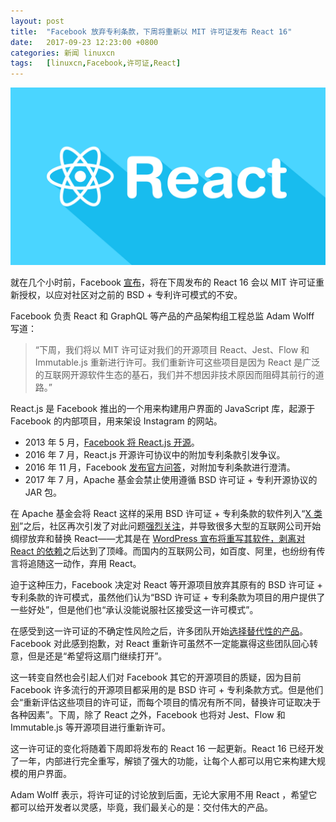 ```yaml
---
layout: post
title:	"Facebook 放弃专利条款，下周将重新以 MIT 许可证发布 React 16"
date:	2017-09-23 12:23:00 +0800 
categories:	新闻 linuxcn 
tags:	[linuxcn,Facebook,许可证,React]
---
```



![](/Asserts/Images/album/201709/23/122310ajremeaekl58aaa8.png)


就在几个小时前，Facebook [宣布](https://code.facebook.com/posts/300798627056246/relicensing-react-jest-flow-and-immutable-js/)，将在下周发布的 React 16 会以 MIT 许可证重新授权，以应对社区对之前的 BSD + 专利许可模式的不安。


Facebook 负责 React 和 GraphQL 等产品的产品架构组工程总监 Adam Wolff 写道：



> 
> “下周，我们将以 MIT 许可证对我们的开源项目 React、Jest、Flow 和 Immutable.js 重新进行许可。我们重新许可这些项目是因为 React 是广泛的互联网开源软件生态的基石，我们并不想因非技术原因而阻碍其前行的道路。”
> 
> 
> 


React.js 是 Facebook 推出的一个用来构建用户界面的 JavaScript 库，起源于 Facebook 的内部项目，用来架设 Instagram 的网站。


* 2013 年 5 月，[Facebook 将 React.js 开源](https://code.facebook.com/projects/176988925806765/react/)。
* 2016 年 7 月，React.js 开源许可协议中的附加专利条款引发争议。
* 2016 年 11 月，Facebook [发布官方问答](https://react-etc.net/entry/react-patents-facebook-license-faq-adoption-by-apple-and-microsoft)，对附加专利条款进行澄清。
* 2017 年 7 月，Apache 基金会禁止使用遵循 BSD 许可证 + 专利开源协议的 JAR 包。


在 Apache 基金会将 React 这样的采用 BSD 许可证 + 专利条款的软件列入“[X 类别](https://www.apache.org/legal/resolved.html#category-x)”之后，社区再次引发了对此问题[强烈关注](/article-8733-1.html)，并导致很多大型的互联网公司开始绸缪放弃和替换 React——尤其是在 [WordPress 宣布将重写其软件，剥离对 React 的依赖](/article-8880-1.html)之后达到了顶峰。而国内的互联网公司，如百度、阿里，也纷纷有传言将追随这一动作，弃用 React。


迫于这种压力，Facebook 决定对 React 等开源项目放弃其原有的 BSD 许可证 + 专利条款的许可模式，虽然他们认为“BSD 许可证 + 专利条款为项目的用户提供了一些好处”，但是他们也“承认没能说服社区接受这一许可模式”。


在感受到这一许可证的不确定性风险之后，许多团队开始[选择替代性的产品](/article-8877-1.html)。Facebook 对此感到抱歉，对 React 重新许可虽然不一定能赢得这些团队回心转意，但是还是“希望将这扇门继续打开”。


这一转变自然也会引起人们对 Facebook 其它的开源项目的质疑，因为目前 Facebook 许多流行的开源项目都采用的是 BSD 许可 + 专利条款方式。但是他们会“重新评估这些项目的许可证，而每个项目的情况有所不同，替换许可证取决于各种因素”。下周，除了 React 之外，Facebook 也将对 Jest、Flow 和 Immutable.js 等开源项目进行重新许可。


这一许可证的变化将随着下周即将发布的 React 16 一起更新。React 16 已经开发了一年，内部进行完全重写，解锁了强大的功能，让每个人都可以用它来构建大规模的用户界面。


Adam Wolff 表示，将许可证的讨论放到后面，无论大家用不用 React ，希望它都可以给开发者以灵感，毕竟，我们最关心的是：交付伟大的产品。
